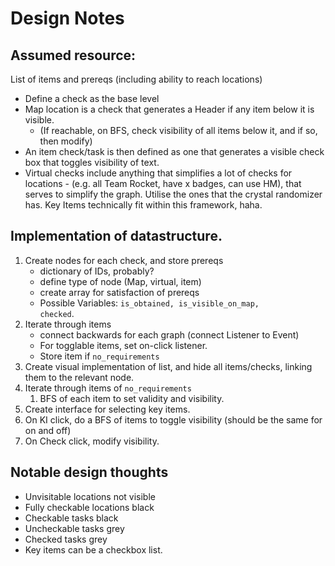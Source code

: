 # Design Notes


## Assumed resource: 
List of items and prereqs (including ability to reach locations)
- Define a check as the base level
- Map location is a check that generates a Header if any item below it is visible.
  - (If reachable, on BFS, check visibility of all items below it, and if so, then modify)
- An item check/task is then defined as one that generates a visible check box that toggles visibility of text.
- Virtual checks include anything that simplifies a lot of checks for locations - (e.g. all  Team Rocket, have x badges, can use HM), that serves to simplify the graph. Utilise the ones that the crystal randomizer has. Key Items technically fit within this framework, haha.

## Implementation of datastructure.
1. Create nodes for each check, and store prereqs
   * dictionary of IDs, probably?
   * define type of node (Map, virtual, item)
   * create array for satisfaction of prereqs
   * Possible Variables: <code>is_obtained, is_visible_on_map, checked</code>.
2. Iterate through items
   * connect backwards for each graph (connect Listener to Event)
   * For togglable items, set on-click listener.
   * Store item if <code>no_requirements</code>
3. Create visual implementation of list, and hide all items/checks, linking them to the relevant node.
4. Iterate through items of <code>no_requirements</code>
   1. BFS of each item to set validity and visibility.
5. Create interface for selecting key items.
6. On KI click, do a BFS of items to toggle visibility (should be the same for on and off)
7. On Check click, modify visibility.

## Notable design thoughts
- Unvisitable locations not visible
- Fully checkable locations black
- Checkable tasks black
- Uncheckable tasks grey
- Checked tasks grey
- Key items can be a checkbox list.